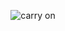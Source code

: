 <p align="center"><img src="https://media.tenor.com/qp5VLQ9Cg24AAAAC/it-crowd-on-fire.gif" alt="carry on"></p>
